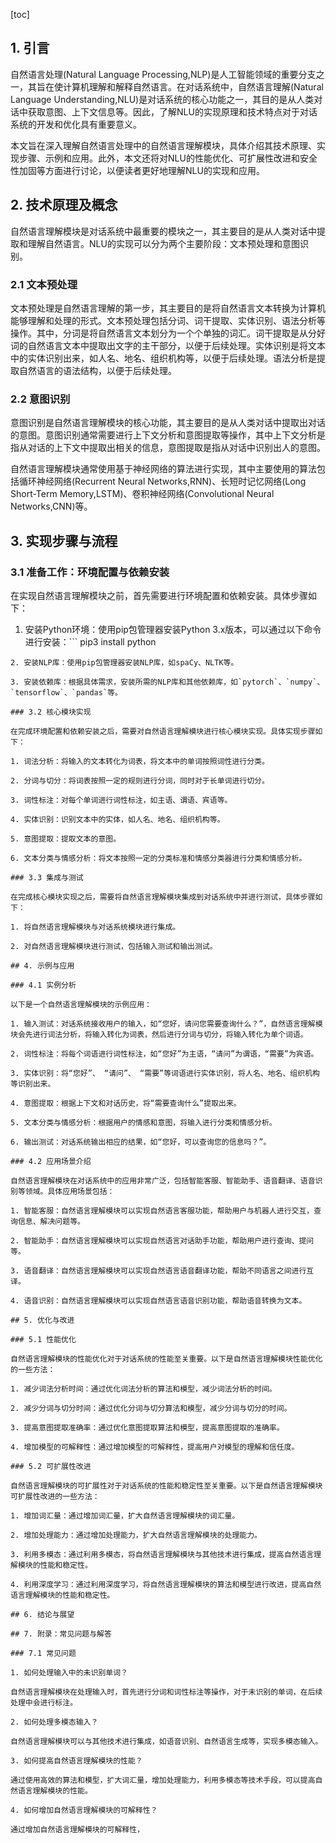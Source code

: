 
[toc]                    
                
                
## 1. 引言

自然语言处理(Natural Language Processing,NLP)是人工智能领域的重要分支之一，其旨在使计算机理解和解释自然语言。在对话系统中，自然语言理解(Natural Language Understanding,NLU)是对话系统的核心功能之一，其目的是从人类对话中获取意图、上下文信息等。因此，了解NLU的实现原理和技术特点对于对话系统的开发和优化具有重要意义。

本文旨在深入理解自然语言处理中的自然语言理解模块，具体介绍其技术原理、实现步骤、示例和应用。此外，本文还将对NLU的性能优化、可扩展性改进和安全性加固等方面进行讨论，以便读者更好地理解NLU的实现和应用。

## 2. 技术原理及概念

自然语言理解模块是对话系统中最重要的模块之一，其主要目的是从人类对话中提取和理解自然语言。NLU的实现可以分为两个主要阶段：文本预处理和意图识别。

### 2.1 文本预处理

文本预处理是自然语言理解的第一步，其主要目的是将自然语言文本转换为计算机能够理解和处理的形式。文本预处理包括分词、词干提取、实体识别、语法分析等操作。其中，分词是将自然语言文本划分为一个个单独的词汇。词干提取是从分好词的自然语言文本中提取出文字的主干部分，以便于后续处理。实体识别是将文本中的实体识别出来，如人名、地名、组织机构等，以便于后续处理。语法分析是提取自然语言的语法结构，以便于后续处理。

### 2.2 意图识别

意图识别是自然语言理解模块的核心功能，其主要目的是从人类对话中提取出对话的意图。意图识别通常需要进行上下文分析和意图提取等操作，其中上下文分析是指从对话的上下文中提取出相关的信息，意图提取是指从对话中识别出人的意图。

自然语言理解模块通常使用基于神经网络的算法进行实现，其中主要使用的算法包括循环神经网络(Recurrent Neural Networks,RNN)、长短时记忆网络(Long Short-Term Memory,LSTM)、卷积神经网络(Convolutional Neural Networks,CNN)等。

## 3. 实现步骤与流程

### 3.1 准备工作：环境配置与依赖安装

在实现自然语言理解模块之前，首先需要进行环境配置和依赖安装。具体步骤如下：

1. 安装Python环境：使用pip包管理器安装Python 3.x版本，可以通过以下命令进行安装：```
pip3 install python
```
2. 安装NLP库：使用pip包管理器安装NLP库，如spaCy、NLTK等。

3. 安装依赖库：根据具体需求，安装所需的NLP库和其他依赖库，如`pytorch`、`numpy`、`tensorflow`、`pandas`等。

### 3.2 核心模块实现

在完成环境配置和依赖安装之后，需要对自然语言理解模块进行核心模块实现。具体实现步骤如下：

1. 词法分析：将输入的文本转化为词表，将文本中的单词按照词性进行分类。

2. 分词与切分：将词表按照一定的规则进行分词，同时对于长单词进行切分。

3. 词性标注：对每个单词进行词性标注，如主语、谓语、宾语等。

4. 实体识别：识别文本中的实体，如人名、地名、组织机构等。

5. 意图提取：提取文本的意图。

6. 文本分类与情感分析：将文本按照一定的分类标准和情感分类器进行分类和情感分析。

### 3.3 集成与测试

在完成核心模块实现之后，需要将自然语言理解模块集成到对话系统中并进行测试，具体步骤如下：

1. 将自然语言理解模块与对话系统模块进行集成。

2. 对自然语言理解模块进行测试，包括输入测试和输出测试。

## 4. 示例与应用

### 4.1 实例分析

以下是一个自然语言理解模块的示例应用：

1. 输入测试：对话系统接收用户的输入，如“您好，请问您需要查询什么？”，自然语言理解模块会先进行词法分析，将输入转化为词表，然后进行分词与切分，将输入转化为单个词语。

2. 词性标注：将每个词语进行词性标注，如“您好”为主语，“请问”为谓语，“需要”为宾语。

3. 实体识别：将“您好”、 “请问”、 “需要”等词语进行实体识别，将人名、地名、组织机构等识别出来。

4. 意图提取：根据上下文和对话历史，将“需要查询什么”提取出来。

5. 文本分类与情感分析：根据用户的情感和意图，将输入进行分类和情感分析。

6. 输出测试：对话系统输出相应的结果，如“您好，可以查询您的信息吗？”。

### 4.2 应用场景介绍

自然语言理解模块在对话系统中的应用非常广泛，包括智能客服、智能助手、语音翻译、语音识别等领域。具体应用场景包括：

1. 智能客服：自然语言理解模块可以实现自然语言客服功能，帮助用户与机器人进行交互，查询信息、解决问题等。

2. 智能助手：自然语言理解模块可以实现自然语言对话助手功能，帮助用户进行查询、提问等。

3. 语音翻译：自然语言理解模块可以实现自然语言语音翻译功能，帮助不同语言之间进行互译。

4. 语音识别：自然语言理解模块可以实现自然语言语音识别功能，帮助语音转换为文本。

## 5. 优化与改进

### 5.1 性能优化

自然语言理解模块的性能优化对于对话系统的性能至关重要。以下是自然语言理解模块性能优化的一些方法：

1. 减少词法分析时间：通过优化词法分析的算法和模型，减少词法分析的时间。

2. 减少分词与切分时间：通过优化分词与切分算法和模型，减少分词与切分的时间。

3. 提高意图提取准确率：通过优化意图提取算法和模型，提高意图提取的准确率。

4. 增加模型的可解释性：通过增加模型的可解释性，提高用户对模型的理解和信任度。

### 5.2 可扩展性改进

自然语言理解模块的可扩展性对于对话系统的性能和稳定性至关重要。以下是自然语言理解模块可扩展性改进的一些方法：

1. 增加词汇量：通过增加词汇量，扩大自然语言理解模块的词汇量。

2. 增加处理能力：通过增加处理能力，扩大自然语言理解模块的处理能力。

3. 利用多模态：通过利用多模态，将自然语言理解模块与其他技术进行集成，提高自然语言理解模块的性能和稳定性。

4. 利用深度学习：通过利用深度学习，将自然语言理解模块的算法和模型进行改进，提高自然语言理解模块的性能和稳定性。

## 6. 结论与展望

## 7. 附录：常见问题与解答

### 7.1 常见问题

1. 如何处理输入中的未识别单词？

自然语言理解模块在处理输入时，首先进行分词和词性标注等操作，对于未识别的单词，在后续处理中会进行标注。

2. 如何处理多模态输入？

自然语言理解模块可以与其他技术进行集成，如语音识别、自然语言生成等，实现多模态输入。

3. 如何提高自然语言理解模块的性能？

通过使用高效的算法和模型，扩大词汇量，增加处理能力，利用多模态等技术手段，可以提高自然语言理解模块的性能。

4. 如何增加自然语言理解模块的可解释性？

通过增加自然语言理解模块的可解释性，

